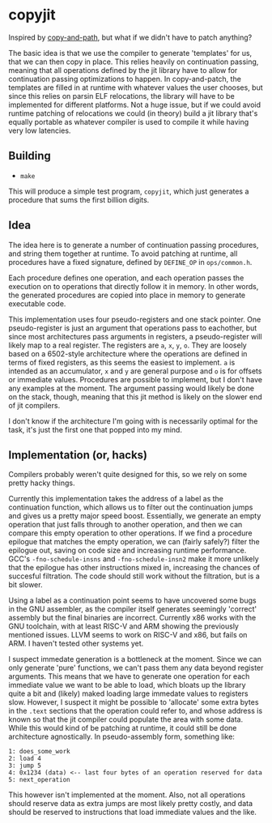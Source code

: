 # copyjit

Inspired by [copy-and-path](http://fredrikbk.com/publications/copy-and-patch.pdf),
but what if we didn't have to patch anything?

The basic idea is that we use the compiler to generate 'templates' for us, that
we can then copy in place. This relies heavily on continuation passing, meaning
that all operations defined by the jit library have to allow for continuation
passing optimizations to happen. In copy-and-patch, the templates are filled in
at runtime with whatever values the user chooses, but since this relies on
parsin ELF relocations, the library will have to be implemented for different
platforms. Not a huge issue, but if we could avoid runtime patching of
relocations we could (in theory) build a jit library that's equally portable
as whatever compiler is used to compile it while having very low latencies.

## Building

+ `make`

This will produce a simple test program, `copyjit`, which just generates a
procedure that sums the first billion digits.

## Idea

The idea here is to generate a number of continuation passing procedures,
and string them together at runtime. To avoid patching at runtime, all
procedures have a fixed signature, defined by `DEFINE_OP` in `ops/common.h`.

Each procedure defines one operation, and each operation passes the execution on
to operations that directly follow it in memory. In other words, the generated
procedures are copied into place in memory to generate executable code.

This implementation uses four pseudo-registers and one stack pointer.
One pseudo-register is just an argument that operations pass to eachother, but
since most architectures pass arguments in registers, a pseudo-register will
likely map to a real register. The registers are `a`, `x`, `y`, `o`.
They are loosely based on a 6502-style architecture where the operations are
defined in terms of fixed registers, as this seems the easiest to implement.
`a` is intended as an accumulator, `x` and `y` are general purpose and `o` is
for offsets or immediate values. Procedures are possible to implement, but I
don't have any examples at the moment. The argument passing would likely be done
on the stack, though, meaning that this jit method is likely on the slower end
of jit compilers.

I don't know if the architecture I'm going with is necessarily optimal for the
task, it's just the first one that popped into my mind.

## Implementation (or, hacks)

Compilers probably weren't quite designed for this, so we rely on some pretty
hacky things.

Currently this implementation takes the address of a label as the
continuation function, which allows us to filter out the continuation jumps and
gives us a pretty major speed boost. Essentially, we generate an empty operation
that just falls through to another operation, and then we can compare this empty
operation to other operations. If we find a procedure epilogue that matches the
empty operation, we can (fairly safely?) filter the epilogue out, saving on code
size and increasing runtime performance. GCC's `-fno-schedule-insns` and
`-fno-schedule-insn2` make it more unlikely that the epilogue has other
instructions mixed in, increasing the chances of succesful filtration.
The code should still work without the filtration, but is a bit slower.

Using a label as a continuation point seems to have uncovered some bugs in the
GNU assembler, as the compiler itself generates seemingly 'correct' assembly
but the final binaries are incorrect. Currently x86 works with the GNU toolchain,
with at least RISC-V and ARM showing the previously mentioned issues. LLVM seems to work
on RISC-V and x86, but fails on ARM. I haven't tested other systems yet.

I suspect immedate generation is a bottleneck at the moment. Since we can only
generate 'pure' functions, we can't pass them any data beyond register
arguments. This means that we have to generate one operation for each immediate
value we want to be able to load, which bloats up the library quite a bit and
(likely) maked loading large immedate values to registers slow.
However, I suspect it might be possible to 'allocate' some extra
bytes in the `.text` sections that the operation could refer to, and whose
address is known so that the jit compiler could populate the area with some
data. While this would kind of be patching at runtime, it could still be done
architecture agnostically. In pseudo-assembly form, something like:

```
1: does_some_work
2: load 4
3: jump 5
4: 0x1234 (data) <-- last four bytes of an operation reserved for data
5: next_operation
```

This however isn't implemented at the moment. Also, not all operations should
reserve data as extra jumps are most likely pretty costly, and data should be
reserved to instructions that load immediate values and the like.
